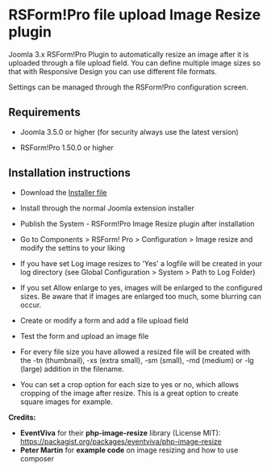 # RSForm!Pro file upload Image Resize plugin
Joomla 3.x RSForm!Pro Plugin to automatically resize an image after it is uploaded through a file upload field.
You can define multiple image sizes so that with Responsive Design you can use different file formats.

Settings can be managed through the RSForm!Pro configuration screen.

## Requirements

- Joomla 3.5.0 or higher (for security always use the latest version)

- RSForm!Pro 1.50.0 or higher

## Installation instructions

* Download the [Installer file](https://github.com/renekreijveld/RSFormProImageResizePlugin/releases/download/1.3/plg_rsfp_imageresize_1.3.zip)

* Install through the normal Joomla extension installer

* Publish the System - RSForm!Pro Image Resize plugin after installation

* Go to Components > RSForm! Pro > Configuration > Image resize and modify the settins to your liking

* If you have set Log image resizes to 'Yes' a logfile will be created in your log directory (see Global Configuration > System > Path to Log Folder)

* If you set Allow enlarge to yes, images will be enlarged to the configured sizes. Be aware that if images are enlarged too much, some blurring can occur.

* Create or modify a form and add a file upload field

* Test the form and upload an image file

* For every file size you have allowed a resized file will be created with the -tn (thumbnail), -xs (extra small), -sm (small), -md (medium) or -lg (large) addition in the filename.

* You can set a crop option for each size to yes or no, which allows cropping of the image after resize. This is a great option to create square images for example.

**Credits:**
* **EventViva** for their **php-image-resize** library (License MIT): https://packagist.org/packages/eventviva/php-image-resize
* **Peter Martin** for **example code** on image resizing and how to use composer
